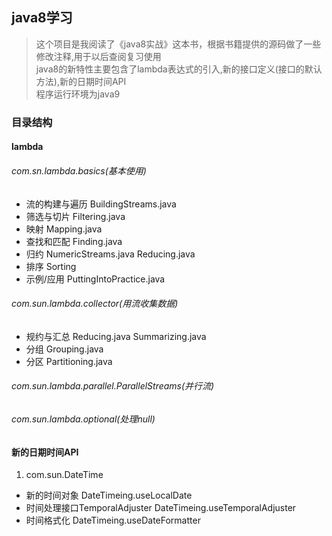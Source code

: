 ## java8学习
> 这个项目是我阅读了《java8实战》这本书，根据书籍提供的源码做了一些修改注释,用于以后查阅复习使用  
> java8的新特性主要包含了lambda表达式的引入,新的接口定义(接口的默认方法),新的日期时间API  
> 程序运行环境为java9

### 目录结构
#### lambda
###### com.sn.lambda.basics(基本使用)
* 流的构建与遍历 BuildingStreams.java
* 筛选与切片 Filtering.java
* 映射 Mapping.java
* 查找和匹配 Finding.java
* 归约 NumericStreams.java Reducing.java
* 排序 Sorting
* 示例/应用 PuttingIntoPractice.java
######  com.sun.lambda.collector(用流收集数据)
* 规约与汇总 Reducing.java Summarizing.java
* 分组 Grouping.java
* 分区 Partitioning.java
###### com.sun.lambda.parallel.ParallelStreams(并行流)
###### com.sun.lambda.optional(处理null)
#### 新的日期时间API
1. com.sun.DateTime
* 新的时间对象 DateTimeing.useLocalDate
* 时间处理接口TemporalAdjuster DateTimeing.useTemporalAdjuster
* 时间格式化 DateTimeing.useDateFormatter
